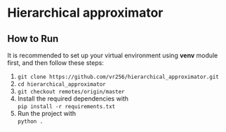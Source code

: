 # Hierarchical approximator

## How to Run
It is recommended to set up your virtual environment using **venv** module first, and then follow these steps:
1. `git clone https://github.com/vr256/hierarchical_approximator.git`
2. `cd hierarchical_approximator`
3. `git checkout remotes/origin/master`
4. Install the required dependencies with   
   `pip install -r requirements.txt`
5. Run the project with     
   `python .`


